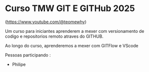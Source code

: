 # Curso TMW GIT E GITHub 2025

(https://www.youtube.com/@teomewhy)

Um curso para iniciantes aprenderem a mexer com versionamento de 
codigo e repositorios remoto atraves do GITHUB.

Ao longo do curso, aprenderemos a mexer com GITFlow e VScode


Pessoas participando :
- Philipe
